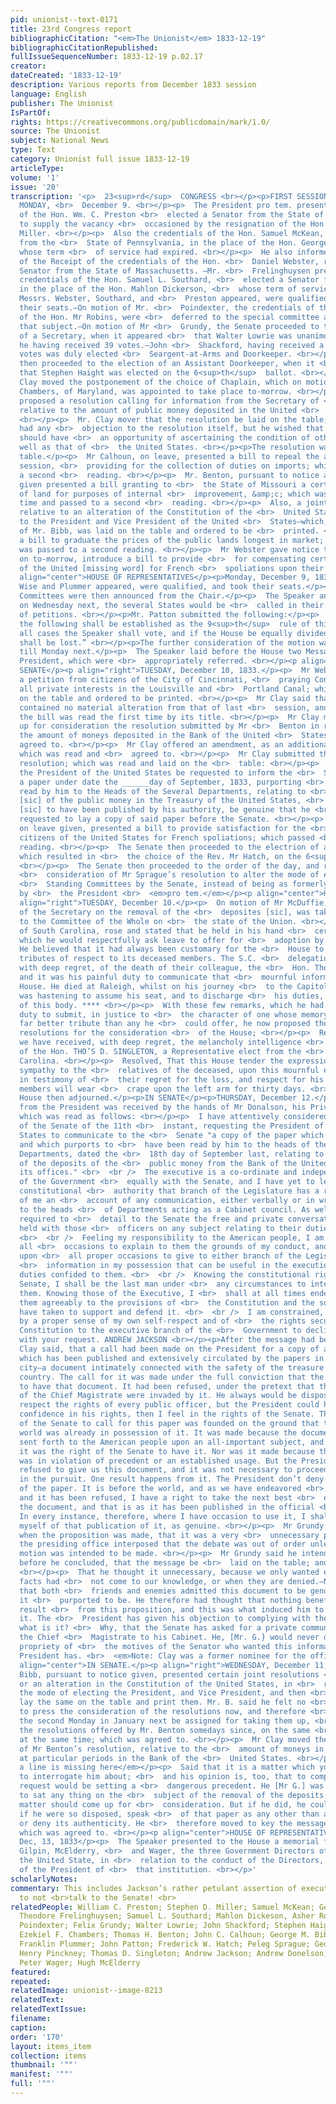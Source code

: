 ```yaml
---
pid: unionist--text-0171
title: 23rd Congress report
bibliographicCitation: "<em>The Unionist</em> 1833-12-19"
bibliographicCitationRepublished: 
fullIssueSequenceNumber: 1833-12-19 p.02.17
creator: 
dateCreated: '1833-12-19'
description: Various reports from December 1833 session
language: English
publisher: The Unionist
IsPartOf: 
rights: https://creativecommons.org/publicdomain/mark/1.0/
source: The Unionist
subject: National News
type: Text
category: Unionist full issue 1833-12-19
articleType: 
volume: '1'
issue: '20'
transcription: '<p>  23<sup>rd</sup>  CONGRESS <br></p><p>FIRST SESSION</p><p>IN SENATE</p><p>  &nbsp;&nbsp;&nbsp;&nbsp;&nbsp;&nbsp;&nbsp;&nbsp;&nbsp;&nbsp;&nbsp;
  MONDAY, <br>  December 9. <br></p><p>  The President pro tem. presented the credentials
  of the Hon. Wm. C. Preston <br>  elected a Senator from the State of S. Carolina,
  to supply the vacancy <br>  occasioned by the resignation of the Hon. Stephen D.
  Miller. <br></p><p>  Also the credentials of the Hon. Samuel McKean, elected a Senator
  from the <br>  State of Pennsylvania, in the place of the Hon. George M. Dallas,
  whose term <br>  of service had expired. <br></p><p>  He also informed the Senate
  of the Receipt of the credentials of the Hon. <br>  Daniel Webster, re-elected a
  Senator from the State of Massachusetts. —Mr. <br>  Frelinghuysen presented the
  credentials of the Hon. Samuel L. Southard, <br>  elected a Senator from N. Jersey;
  in the place of the Hon. Mahlon Dickerson, <br>  whose term of service had expired.—Whereupon
  Messrs. Webster, Southard, and <br>  Preston appeared, were qualified, and took
  their seats.—On motion of Mr. <br>  Poindexter, the credentials of the election
  of the Hon. Mr Robins, were <br>  deferred to the special committee appointed on
  that subject.—On motion of Mr <br>  Grundy, the Senate proceeded to the election
  of a Secretary, when it appeared <br>  that Walter Lowrie was unanimously elected,
  he having received 39 votes.—John <br>  Shackford, having received a majority of
  votes was duly elected <br>  Seargent-at-Arms and Doorkeeper. <br></p><p>  The Senate
  then proceeded to the election of an Assistant Doorkeeper, when it <br>  appeared
  that Stephen Haight was elected on the 6<sup>th</sup>  ballot. <br></p><p>  Mr.
  Clay moved the postponement of the choice of Chaplain, which on motion of <br>  Mr
  Chambers, of Maryland, was appointed to take place to-morrow. <br></p><p>  Mr. Benton
  proposed a resolution calling for information from the Secretary of <br>  the Treasury
  relative to the amount of public money deposited in the United <br>  States Bank.
  <br></p><p>  Mr. Clay mover that the resolution be laid on the table; not that he
  had any <br>  objection to the resolution itself, but he wished that the country
  should have <br>  an opportunity of ascertaining the condition of other Banks as
  well as that of <br>  the United States. <br></p><p>The resolution was laid on the
  table.</p><p>  Mr Calhoun, on leave, presented a bill to repeal the act of last
  session, <br>  providing for the collection of duties on imports; which passed to
  a second <br>  reading. <br></p><p>  Mr. Benton, pursuant to notice and on leave
  given presented a bill granting to <br>  the State of Missouri a certain quantity
  of land for purposes of internal <br>  improvement, &amp;c; which was read a first
  time and passed to a second <br>  reading. <br></p><p>  Also, a joint resolution
  relative to an alteration of the Constitution of the <br>  United States, in relation
  to the President and Vice President of the United <br>  States—which, on motion
  of Mr. Bibb, was laid on the table and ordered to be <br>  printed. <br></p><p>  Also,
  a bill to graduate the prices of the public lands longest in market; <br>  which
  was passed to a second reading. <br></p><p>  Mr Webster gave notice that he would
  on to-morrow, introduce a bill to provide <br>  for compensating certain citizens
  of the United [missing word] for French <br>  spoliations upon their commerce. <br></p><p
  align="center">HOUSE OF REPRESENTATIVES</p><p>Monday, December 9, 1833.</p><p>Messrs.
  Wise and Plummer appeared, were qualified, and took their seats.</p><p>Several Standing
  Committees were then announced from the Chair.</p><p>  The Speaker announced that
  on Wednesday next, the several States would be <br>  called in their order for presentation
  of petitions. <br></p><p>Mr. Patton submitted the following:</p><p>  Resolved—That
  the following shall be established as the 9<sup>th</sup>  rule of this House: <br></p><p>  “In
  all cases the Speaker shall vote, and if the House be equally divided, the <br>  question
  shall be lost.” <br></p><p>The further consideration of the motion was postponed
  till Monday next.</p><p>  The Speaker laid before the House two Messages from the
  President, which were <br>  appropriately referred. <br></p><p align="center">IN
  SENATE</p><p align="right">TUESDAY, December 10, 1833.</p><p>  Mr Webster presented
  a petition from citizens of the City of Cincinnati, <br>  praying Congress to purchase
  all private interests in the Louisville and <br>  Portland Canal; which was laid
  on the table and ordered to be printed. <br></p><p>  Mr Clay said that the bill
  contained no material alteration from that of last <br>  session, and on his motion,
  the bill was read the first time by its title. <br></p><p>  Mr Clay moved to take
  up for consideration the resolution submitted by Mr <br>  Benton in relation to
  the amount of moneys deposited in the Bank of the United <br>  States; which was
  agreed to. <br></p><p>  Mr Clay offered an amendment, as an additional resolution;
  which was read and <br>  agreed to. <br></p><p>  Mr Clay submitted the following
  resolution; which was read and laid on the <br>  table: <br></p><p>  Resolved, That
  the President of the United States be requested to inform the <br>  Senate whether
  a paper under date the ______day of September, 1833, purporting <br>  to have been
  read by him to the Heads of the Several Departments, relating to <br>  the deposites
  [sic] of the public money in the Treasury of the United States, <br>  and alledged
  [sic] to have been published by his authority, be genuine that he <br>  be also
  requested to lay a copy of said paper before the Senate. <br></p><p>  Mr Webster,
  on leave given, presented a bill to provide satisfaction for the <br>  claims of
  citizens of the United States for French spoliations; which passed <br>  to a second
  reading. <br></p><p>  The Senate then proceeded to the electrion of a Chaplain,
  which resulted in <br>  the choice of the Rev. Mr Hatch, on the 6<sup>th</sup>  ballot.
  <br></p><p>  The Senate then proceeded to the order of the day, and resumed the
  <br>  consideration of Mr Sprague’s resolution to alter the mode of electing their
  <br>  Standing Committees by the Senate, instead of being as formerly appointed
  by <br>  the President <br>  <em>pro tem.</em></p><p align="center">HOUSE OF REPRESENTATIVES</p><p
  align="right">TUESDAY, December 10.</p><p>  On motion of Mr McDuffie, the Report
  of the Secretary on the removal of the <br>  deposites [sic], was taken up and referred
  to the Committee of the Whole on <br>  the state of the Union. <br></p><p>  Mr Pinckney,
  of South Carolina, rose and stated that he held in his hand <br>  certain resolutions
  which he would respectfully ask leave to offer for <br>  adoption by the House.
  He believed that it had always been customary for the <br>  House to adopt suitable
  tributes of respect to its deceased members. The S.C. <br>  delegation had heard,
  with deep regret, of the death of their colleague, the <br>  Hon. Thomas D. Singleton,
  and it was his painful duty to communicate that <br>  mournful information to the
  House. He died at Raleigh, whilst on his journey <br>  to the Capitol, whither he
  was hastening to assume his seat, and to discharge <br>  his duties, as a member
  of this body. **** <br></p><p>  With these few remarks, which he had felt it his
  duty to submit, in justice to <br>  the character of one whose memory deserved a
  far better tribute than any he <br>  could offer, he now proposed the following
  resolutions for the consideration <br>  of the House; <br></p><p>  Resolved, That
  we have received, with deep regret, the melancholy intelligence <br>  of the death
  of the Hon. THO’S D. SINGLETON, a Representative elect from the <br>  State of South
  Carolina. <br></p><p>  Resolved, That this House tender the expression of their
  sympathy to the <br>  relatives of the deceased, upon this mournful event; and that,
  in testimony of <br>  their regret for the loss, and respect for his memory, the
  members will wear <br>  crape upon the left arm for thirty days. <br></p><p>The
  House then adjourned.</p><p>IN SENATE</p><p>THURSDAY, December 12.</p><p>  A Message
  from the President was received by the hands of Mr Donalson, his Private Secretary,
  which was read as follows: <br></p><p>  I have attentively considered the resolution
  of the Senate of the 11th <br>  instant, requesting the President of the United
  States to communicate to the <br>  Senate "a copy of the paper which has been published,
  and which purports to <br>  have been read by him to the heads of the Executive
  Departments, dated the <br>  18th day of September last, relating to the removal
  of the deposits of the <br>  public money from the Bank of the United States and
  its offices." <br>  <br />  The executive is a co-ordinate and independent branch
  of the Government <br>  equally with the Senate, and I have yet to learn under what
  constitutional <br>  authority that branch of the Legislature has a right to require
  of me an <br>  account of any communication, either verbally or in writing, made
  to the heads <br>  of Departments acting as a Cabinet council. As well might I be
  required to <br>  detail to the Senate the free and private conversations I have
  held with those <br>  officers on any subject relating to their duties and my own.
  <br>  <br />  Feeling my responsibility to the American people, I am willing upon
  all <br>  occasions to explain to them the grounds of my conduct, and I am willing
  upon <br>  all proper occasions to give to either branch of the Legislature any
  <br>  information in my possession that can be useful in the execution of the <br>  appropriate
  duties confided to them. <br>  <br />  Knowing the constitutional rights of the
  Senate, I shall be the last man under <br>  any circumstances to interfere with
  them. Knowing those of the Executive, I <br>  shall at all times endeavor to maintain
  them agreeably to the provisions of <br>  the Constitution and the solemn oath I
  have taken to support and defend it. <br>  <br />  I am constrained, therefore,
  by a proper sense of my own self-respect and of <br>  the rights secured by the
  Constitution to the executive branch of the <br>  Government to decline a compliance
  with your request. ANDREW JACKSON <br></p><p>After the message had been read,</p><p>  Mr
  Clay said, that a call had been made on the President for a copy of a <br>  document
  which has been published and extensively circulated by the papers in <br>  this
  city—a document intimately connected with the safety of the treasure of <br>  the
  country. The call for it was made under the full conviction that the Senate <br>  ought
  to have that document. It had been refused, under the pretext that the <br>  rights
  of the Chief Magistrate were invaded by it. He always would be disposed <br>  to
  respect the rights of every public officer, but the President could have no <br>  more
  confidence in his rights, then I feel in the rights of the Senate. The <br>  right
  of the Senate to call for this paper was founded on the ground that the <br>  whole
  world was already in possession of it. It was made because the document <br>  was
  sent forth to the American people upon an all-important subject, and <br>  because
  it was the right of the Senate to have it. Nor was it made because the <br>  call
  was in violation of precedent or an established usage. But the President <br>  has
  refused to give us this document, and it was not necessary to proceed <br>  further
  in the pursuit. One result happens from it. The President don’t deny <br>  the genuineness
  of the paper. It is before the world, and as we have endeavored <br>  to get it,
  and it has been refused, I have a right to take the next best <br>  evidence of
  the document, and that is as it has been published in the official <br>  paper.
  In every instance, therefore, where I have occasion to use it, I shall <br>  avail
  myself of that publication of it, as genuine. <br></p><p>  Mr Grundy said he thought
  when the proposition was made, that it was a very <br>  unnecessary procedure. <br></p><p>  Here
  the presiding office interposed that the debate was out of order unless <br>  some
  motion was intended to be made. <br></p><p>  Mr Grundy said he intended to love,
  before he concluded, that the message be <br>  laid on the table; and then resumed—
  <br></p><p>  That he thought it unnecessary, because we only wanted evidence when
  facts had <br>  not come to our knowledge, or when they are denied.—Now, he believed
  that both <br>  friends and enemies admitted this document to be genuine—to be what
  it <br>  purported to be. He therefore had thought that nothing beneficial could
  result <br>  from this proposition, and this was what induced him to vote against
  it. The <br>  President has given his objection to complying with the call, and
  what is it? <br>  Why, that the Senate has asked for a private communication from
  the Chief <br>  Magistrate to his Cabinet. He, [Mr. G.} would never question the
  propriety of <br>  the motives of the Senator who wanted this information. But the
  President has. <br>  <em>Note: Clay was a former nominee for the office of the President</em></p><p
  align="center">IN SENATE.</p><p align="right">WEDNESDAY, December 11, 1833.</p><p>  Mr
  Bibb, pursuant to notice given, presented certain joint resolutions <br>  providing
  or an alteration in the Constitution of the United States, in <br>  relation to
  the mode of electing the President, and Vice President, and then <br>  moved to
  lay the same on the table and print them. Mr. B. said he felt no <br>  disposition
  to press the consideration of the resolutions now, and therefore <br>  moved that
  the second Monday in January next be assigned for taking them up, <br>  and also
  the resolutions offered by Mr. Benton somedays since, on the same <br>  subject,
  at the same time; which was agreed to. <br></p><p>  Mr Clay moved the consideration
  of Mr Benton’s resolution, relative to the <br>  amount of moneys in deposite [sic]
  at particular periods in the Bank of the <br>  United States. <br></p><p><em>Apparently
  a line is missing here</em></p><p>  Said that it is a matter which you have no right
  to interrogate him about; <br>  and his opinion is, too, that to comply with the
  request would be setting a <br>  dangerous precedent. He [Mr G.] was not inclined
  to sat any thing on the <br>  subject of the removal of the deposits, when that
  matter should come up for <br>  consideration. But if he did, he could not, even
  if he were so disposed, speak <br>  of that paper as any other than a genuine one,
  or deny its authenticity. He <br>  therefore moved to key the message on the table;
  which was agreed to. <br></p><p align="center">HOUSE OF REPRESENTATIVES,</p><p align="right">Friday,
  Dec, 13, 1833</p><p>  The Speaker presented to the House a memorial from Messrs.
  Gilpin, McElderry, <br>  and Wager, the three Government Directors of the Bank of
  the United State, in <br>  relation to the conduct of the Directors, and especially
  of the President of <br>  that institution. <br></p>'
scholarlyNotes: 
commentary: This includes Jackson’s rather petulant assertion of executive privilege
  to not <br>talk to the Senate! <br>
relatedPeople: William C. Preston; Stephen D. Miller; Samuel McKean; George M. Dallas;
  Theodore Frelinghuysen; Samuel L. Southard; Mahlon Dickeson, Asher Robbins; George
  Poindexter; Felix Grundy; Walter Lowrie; John Shackford; Stephen Haight; Henry Clay;
  Ezekiel F. Chambers; Thomas H. Benton; John C. Calhoun; George M. Bibb; Henry Wise;
  Franklin Plummer; John Patton; Frederick W. Hatch; Peleg Sprague; George McDuffie;
  Henry Pinckney; Thomas D. Singleton; Andrew Jackson; Andrew Donelson; Henry Gilpin;
  Peter Wager; Hugh McElderry
featured: 
repeated: 
relatedImage: unionist--image-0213
relatedText: 
relatedTextIssue: 
filename: 
caption: 
order: '170'
layout: items_item
collection: items
thumbnail: '""'
manifest: '""'
full: '""'
---
```


